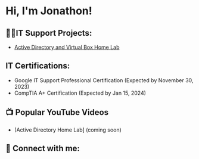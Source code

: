 <h1>Hi, I'm Jonathon! 

<h2>👨‍💻IT Support Projects:</h2>

- [Active Directory and Virtual Box Home Lab](https://github.com/jonvandine12/ActiveDirectoryLab/blob/main/README.md)

<h2>IT Certifications:</h2>

- Google IT Support Professional Certification (Expected by November 30, 2023)
- CompTIA A+ Certification (Expected by Jan 15, 2024)

<h2>📺 Popular YouTube Videos</h2>

- [Active Directory Home Lab] (coming soon)

<h2> 🤳 Connect with me:</h2>

[linkedin]: linkedin.com/in/jonvandinetech

<!--
**joshmadakor1/joshmadakor1** is a ✨ _special_ ✨ repository because its `README.md` (this file) appears on your GitHub profile.

Here are some ideas to get you started:

- 🔭 I’m currently working on ...
- 🌱 I’m currently learning ...
- 👯 I’m looking to collaborate on ...
- 🤔 I’m looking for help with ...
- 💬 Ask me about ...
- 📫 How to reach me: ...
- 😄 Pronouns: ...
- ⚡ Fun fact: ...
-->
